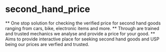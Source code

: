 # second_hand_price

** One stop solution for checking the verified price for second hand goods ranging from cars, bike, electronic items and more.
** Through are trained and trusted mechanics we analyse and provide a price for your good.
** Aims to provide interactive place for seeking second hand goods and USP being our prices are verfied and trusted.
